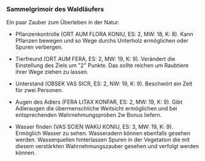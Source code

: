 ### Sammelgrimoir des Waldläufers

Ein paar Zauber zum Überleben in der Natur.

* Pflanzenkontrolle (ORT AUM FLORA KONIU, ES: 2, MW: 18, K: 8). Kann Pflanzen bewegen und so Wege durchs Unterholz
ermöglichen oder Spuren verbergen.

* Tierfreund (ORT AUM FERA, ES: 2, MW: 19, K: 9). Verändert die Einstellung des Ziels um "2" Punkte. Das sollte
reichen um Raubtiere ihrer Wege ziehen zu lassen.

* Unterstand (OBSEK VAS SICR, ES: 2, NW: 19, K: 9). Beschwört ein Zelt für zwei Personen.

* Augen des Adlers (FERA LITAX KONFAR, ES: 2, MW: 19, K: 9). Gibt Adleraugen die übermenschliche Weitsicht ermöglichen
und bei entsprechenden Wahrnehmungsproben 2w Bonus liefern.

* Wasser finden (VAS SCIEN WAKU KONIU, ES: 3, MW: 19, K: 9). Ermöglich Wasser zu sehen. Wasseradern können ebenfalls
gesehen werden. Wasserquellen hinterlassen Spuren in der Vegetation die mit diesem verstärkten Wahrnehmungszauber
gesehen und verfolgt werden können.
